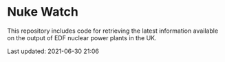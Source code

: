 # Nuke Watch

This repository includes code for retrieving the latest information available on the output of EDF nuclear power plants in the UK.

Last updated: 2021-06-30 21:06